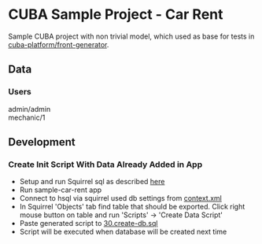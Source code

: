# CUBA Sample Project - Car Rent
Sample CUBA project with non trivial model, which used as base for tests in 
[cuba-platform/front-generator](https://github.com/cuba-platform/front-generator). 

## Data
### Users
admin/admin<br>
mechanic/1

## Development
### Create Init Script With Data Already Added in App
* Setup and run Squirrel sql as described [here](https://doc.cuba-platform.com/manual-6.10/db_hsql_connect.html)
* Run sample-car-rent app
* Connect to hsql via squirrel used db settings from [context.xml](modules/core/web/META-INF/context.xml)
* In Squirrel 'Objects' tab find table that should be exported. Click right mouse button on table and run 
'Scripts' -> 'Create Data Script'
* Paste generated script to [30.create-db.sql](modules/core/db/init/hsql/30.create-db.sql) 
* Script will be executed when database will be created next time  